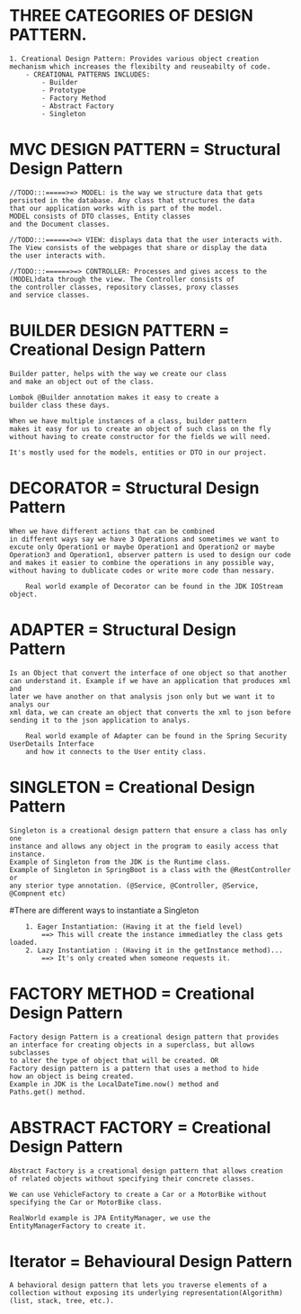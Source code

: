 # THREE CATEGORIES OF DESIGN PATTERN.
    1. Creational Design Pattern: Provides various object creation 
    mechanism which increases the flexibilty and reuseabilty of code.
        - CREATIONAL PATTERNS INCLUDES:
            - Builder
            - Prototype
            - Factory Method
            - Abstract Factory
            - Singleton

# MVC DESIGN PATTERN = Structural Design Pattern
    //TODO:::=====>=> MODEL: is the way we structure data that gets
    persisted in the database. Any class that structures the data
    that our application works with is part of the model.
    MODEL consists of DTO classes, Entity classes
    and the Document classes.
    
    //TODO:::======>=> VIEW: displays data that the user interacts with.
    The View consists of the webpages that share or display the data
    the user interacts with.
    
    //TODO:::======>=> CONTROLLER: Processes and gives access to the
    (MODEL)data through the view. The Controller consists of
    the controller classes, repository classes, proxy classes
    and service classes.


# BUILDER DESIGN PATTERN = Creational Design Pattern
    Builder patter, helps with the way we create our class 
    and make an object out of the class.

    Lombok @Builder annotation makes it easy to create a 
    builder class these days.
    
    When we have multiple instances of a class, builder pattern
    makes it easy for us to create an object of such class on the fly
    without having to create constructor for the fields we will need.
    
    It's mostly used for the models, entities or DTO in our project.

# DECORATOR = Structural Design Pattern
    When we have different actions that can be combined 
    in different ways say we have 3 Operations and sometimes we want to
    excute only Operation1 or maybe Operation1 and Operation2 or maybe 
    Operation3 and Operation1, observer pattern is used to design our code
    and makes it easier to combine the operations in any possible way,
    without having to dublicate codes or write more code than nessary.

```
    Real world example of Decorator can be found in the JDK IOStream object. 
```

# ADAPTER = Structural Design Pattern
    Is an Object that convert the interface of one object so that another
    can understand it. Example if we have an application that produces xml and
    later we have another on that analysis json only but we want it to analys our
    xml data, we can create an object that converts the xml to json before
    sending it to the json application to analys.

```
    Real world example of Adapter can be found in the Spring Security UserDetails Interface
    and how it connects to the User entity class.
```

# SINGLETON = Creational Design Pattern
    Singleton is a creational design pattern that ensure a class has only one 
    instance and allows any object in the program to easily access that instance.
    Example of Singleton from the JDK is the Runtime class.
    Example of Singleton in SpringBoot is a class with the @RestController or
    any sterior type annotation. (@Service, @Controller, @Service, @Compnent etc)


#There are different ways to instantiate a Singleton
```
    1. Eager Instantiation: (Having it at the field level)
        ==> This will create the instance immediatley the class gets loaded.
    2. Lazy Instantiation : (Having it in the getInstance method)...
        ==> It's only created when someone requests it.
```

# FACTORY METHOD = Creational Design Pattern
    Factory design Pattern is a creational design pattern that provides
    an interface for creating objects in a superclass, but allows subclasses
    to alter the type of object that will be created. OR
    Factory design pattern is a pattern that uses a method to hide
    how an object is being created.
    Example in JDK is the LocalDateTime.now() method and
    Paths.get() method.

# ABSTRACT FACTORY = Creational Design Pattern
    Abstract Factory is a creational design pattern that allows creation
    of related objects without specifying their concrete classes.
    
    We can use VehicleFactory to create a Car or a MotorBike without 
    specifying the Car or MotorBike class.

    RealWorld example is JPA EntityManager, we use the 
    EntityManagerFactory to create it.

# Iterator = Behavioural Design Pattern
    A behavioral design pattern that lets you traverse elements of a 
    collection without exposing its underlying representation(Algorithm) (list, stack, tree, etc.).